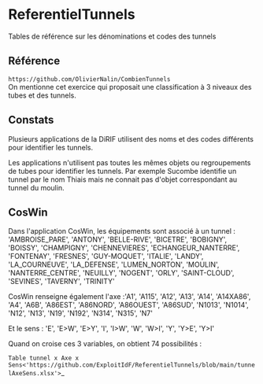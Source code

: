 # ReferentielTunnels
Tables de référence sur les dénominations et codes des tunnels

## Référence
`https://github.com/OlivierNalin/CombienTunnels`   
On mentionne cet exercice qui proposait une classification à 3 niveaux des tubes et des tunnels.  

## Constats
Plusieurs applications de la DiRIF utilisent des noms et des codes différents pour identifier les tunnels.

Les applications n'utilisent pas toutes les mêmes objets ou regroupements de tubes pour identifier les tunnels.
Par exemple Sucombe identifie un tunnel par le nom Thiais mais ne connait pas d'objet correspondant au tunnel du moulin.

## CosWin
Dans l'application CosWin, les équipements sont associé à un tunnel : 'AMBROISE_PARE', 'ANTONY', 'BELLE-RIVE', 'BICETRE', 'BOBIGNY', 'BOISSY',
       'CHAMPIGNY', 'CHENNEVIERES', 'ECHANGEUR_NANTERRE', 'FONTENAY',       'FRESNES', 'GUY-MOQUET', 'ITALIE', 'LANDY', 'LA_COURNEUVE',
       'LA_DEFENSE', 'LUMEN_NORTON', 'MOULIN', 'NANTERRE_CENTRE', 'NEUILLY',       'NOGENT', 'ORLY', 'SAINT-CLOUD', 'SEVINES', 'TAVERNY', 'TRINITY'

CosWin renseigne également l'axe :'A1', 'A115', 'A12', 'A13', 'A14', 'A14XA86', 'A4', 'A6B', 'A86EST',
       'A86NORD', 'A86OUEST', 'A86SUD', 'N1013', 'N1014', 'N12', 'N13', 'N19',       'N192', 'N314', 'N315', 'N7'

Et le sens : 'E', 'E>W', 'E>Y', 'I', 'I>W', 'W', 'W>I', 'Y', 'Y>E', 'Y>I'

Quand on croise ces 3 variables, on obtient 74 possibilités : 

`Table tunnel x Axe x Sens<'https://github.com/ExploitIdF/ReferentielTunnels/blob/main/tunnelAxeSens.xlsx'>`_



